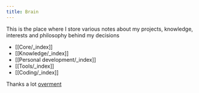 ```yaml
---
title: Brain
---
```


This is the place where I store various notes about my projects, knowledge, interests and philosophy behind my decisions

- [[Core/_index]]
- [[Knowledge/_index]]
- [[Personal development/_index]]
- [[Tools/_index]]
- [[Coding/_index]]

Thanks a lot [overment](https://brain.overment.com/)